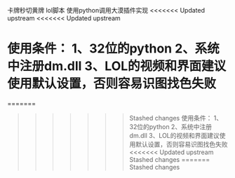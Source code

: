卡牌秒切黄牌
lol脚本
使用python调用大漠插件实现
<<<<<<< Updated upstream
<<<<<<< Updated upstream

使用条件：
  1、32位的python
  2、系统中注册dm.dll
  3、LOL的视频和界面建议使用默认设置，否则容易识图找色失败
=======
=======
>>>>>>> Stashed changes
使用条件：
   1、32位的python 
   2、系统中注册dm.dll 
   3、LOL的视频和界面建议使用默认设置，否则容易识图找色失败
<<<<<<< Updated upstream
>>>>>>> Stashed changes
=======
>>>>>>> Stashed changes
